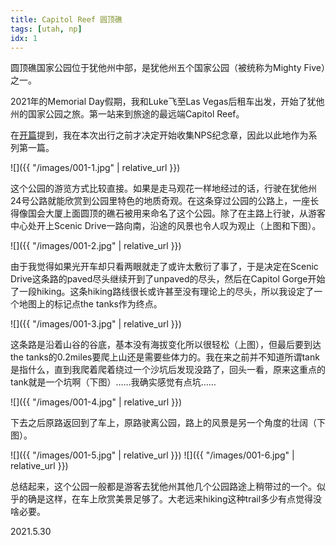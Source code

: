 ```yaml
---
title: Capitol Reef 圆顶礁
tags: [utah, np]
idx: 1
---
```


圆顶礁国家公园位于犹他州中部，是犹他州五个国家公园（被统称为Mighty Five）之一。

2021年的Memorial Day假期，我和Luke飞至Las Vegas后租车出发，开始了犹他州的国家公园之旅。第一站来到旅途的最远端Capitol Reef。

在[开篇](../index.md)提到，我在本次出行之前才决定开始收集NPS纪念章，因此以此地作为系列第一篇。

![]({{ "/images/001-1.jpg" | relative_url }})

这个公园的游览方式比较直接。如果是走马观花一样地经过的话，行驶在犹他州24号公路就能欣赏到公园里特色的地质奇观。在这条穿过公园的公路上，一座长得像国会大厦上面圆顶的礁石被用来命名了这个公园。除了在主路上行驶，从游客中心处开上Scenic Drive一路向南，沿途的风景也令人叹为观止（上图和下图）。

![]({{ "/images/001-2.jpg" | relative_url }})

由于我觉得如果光开车却只看两眼就走了或许太敷衍了事了，于是决定在Scenic Drive这条路的paved尽头继续开到了unpaved的尽头，然后在Capitol Gorge开始了一段hiking。这条hiking路线很长或许甚至没有理论上的尽头，所以我设定了一个地图上的标记点the tanks作为终点。

![]({{ "/images/001-3.jpg" | relative_url }})

这条路是沿着山谷的谷底，基本没有海拔变化所以很轻松（上图），但最后要到达the tanks的0.2miles要爬上山还是需要些体力的。我在来之前并不知道所谓tank是指什么，直到我爬着爬着绕过一个沙坑后发现没路了，回头一看，原来这重点的tank就是一个坑啊（下图）……我确实感觉有点坑……

![]({{ "/images/001-4.jpg" | relative_url }})

下去之后原路返回到了车上，原路驶离公园，路上的风景是另一个角度的壮阔（下图）。

![]({{ "/images/001-5.jpg" | relative_url }})
![]({{ "/images/001-6.jpg" | relative_url }})

总结起来，这个公园一般都是游客去犹他州其他几个公园路途上稍带过的一个。似乎的确是这样，在车上欣赏美景足够了。大老远来hiking这种trail多少有点觉得没啥必要。

2021.5.30
